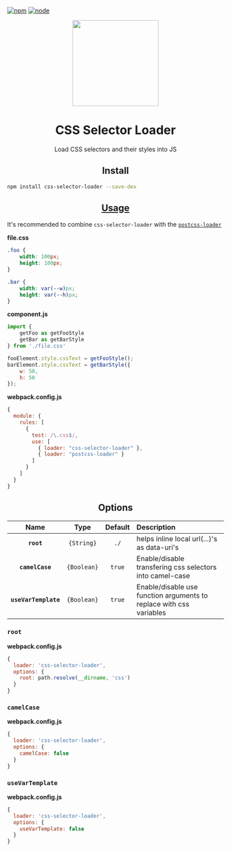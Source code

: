 [![npm][npm]][npm-url]
[![node][node]][node-url]

<div align="center">
  <a href="https://github.com/webpack/webpack">
    <img width="200" height="200"
      src="https://webpack.js.org/assets/icon-square-big.svg">
  </a>
  <h1>CSS Selector Loader</h1>
  <p>Load CSS selectors and their styles into JS</p>
</div>

<h2 align="center">Install</h2>

```bash
npm install css-selector-loader --save-dev
```

<h2 align="center"><a href="https://webpack.js.org/concepts/loaders">Usage</a></h2>

It's recommended to combine `css-selector-loader` with the [`postcss-loader`](https://github.com/postcss/postcss-loader)

**file.css**
```css
.foo {
    width: 100px;
    height: 100px;
}

.bar {
    width: var(--w)px;
    height: var(--h)px;
}
```

**component.js**
```javascript
import {
    getFoo as getFooStyle
    getBar as getBarStyle
} from './file.css'

fooElement.style.cssText = getFooStyle();
barElement.style.cssText = getBarStyle({
    w: 50,
    h: 50
});

```

**webpack.config.js**
```js
{
  module: {
    rules: [
      {
        test: /\.css$/,
        use: [
          { loader: "css-selector-loader" },
          { loader: "postcss-loader" }
        ]
      }
    ]
  }
}
```
<h2 align="center">Options</h2>

|Name|Type|Default|Description|
|:--:|:--:|:-----:|:----------|
|**`root`**|`{String}`|`./`|helps inline local url(...)'s as data-uri's |
|**`camelCase`**|`{Boolean}`|`true`|Enable/disable transfering css selectors into camel-case|
|**`useVarTemplate`** |`{Boolean}`|`true`|Enable/disable use function arguments to replace with css variables|

### `root`

**webpack.config.js**
```js
{
  loader: 'css-selector-loader',
  options: {
    root: path.resolve(__dirname, 'css')
  }
}
```

### `camelCase`

**webpack.config.js**
```js
{
  loader: 'css-selector-loader',
  options: {
    camelCase: false
  }
}
```

### `useVarTemplate`

**webpack.config.js**
```js
{
  loader: 'css-selector-loader',
  options: {
    useVarTemplate: false
  }
}
```

[npm]: https://img.shields.io/npm/v/css-selector-loader.svg
[npm-url]: https://npmjs.com/package/css-selector-loader

[node]: https://img.shields.io/node/v/css-selector-loader.svg
[node-url]: https://nodejs.org